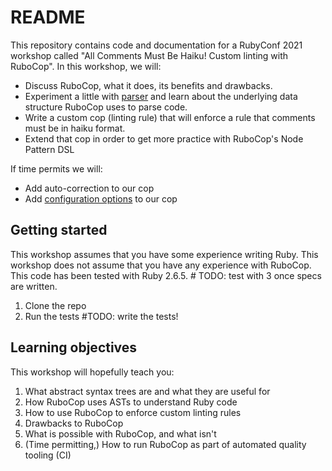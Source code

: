 # README

This repository contains code and documentation for a RubyConf 2021 workshop called "All Comments Must Be Haiku! Custom linting with RuboCop".
In this workshop, we will:
- Discuss RuboCop, what it does, its benefits and drawbacks.
- Experiment a little with [parser](https://github.com/whitequark/parser) and learn about the underlying data structure RuboCop uses to parse code.
- Write a custom cop (linting rule) that will enforce a rule that comments must be in haiku format.
- Extend that cop in order to get more practice with RuboCop's Node Pattern DSL

If time permits we will:
- Add auto-correction to our cop
- Add [configuration options](https://en.wikipedia.org/wiki/Tanka) to our cop

## Getting started
This workshop assumes that you have some experience writing Ruby.
This workshop does not assume that you have any experience with RuboCop.
This code has been tested with Ruby 2.6.5. # TODO: test with 3 once specs are written.

1. Clone the repo
1. Run the tests #TODO: write the tests!

## Learning objectives
This workshop will hopefully teach you:
1. What abstract syntax trees are and what they are useful for
1. How RuboCop uses ASTs to understand Ruby code
1. How to use RuboCop to enforce custom linting rules
1. Drawbacks to RuboCop
1. What is possible with RuboCop, and what isn't
1. (Time permitting,) How to run RuboCop as part of automated quality tooling (CI)
